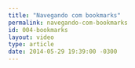 ```yaml
---
title: "Navegando com bookmarks"
permalink: navegando-com-bookmarks
id: 004-bookmarks
layout: video
type: article
date: 2014-05-29 19:39:00 -0300
---
```


